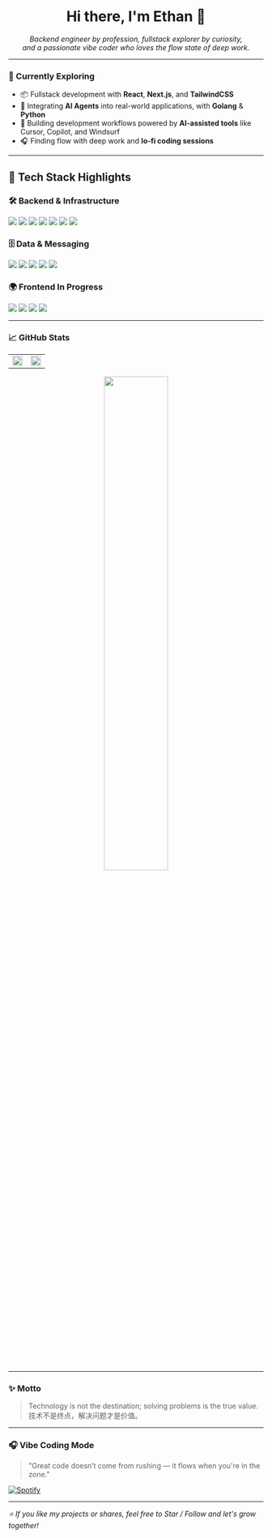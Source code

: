 <!-- README.md -->
<h1 align="center">Hi there, I'm Ethan 👋</h1>

<p align="center">
  <em>Backend engineer by profession, fullstack explorer by curiosity, <br/>
  and a passionate vibe coder who loves the flow state of deep work.</em>
</p>

---

### 🌱 Currently Exploring

- 📦 Fullstack development with **React**, **Next.js**, and **TailwindCSS**
- 🤖 Integrating **AI Agents** into real-world applications, with **Golang** & **Python**
- 🧠 Building development workflows powered by **AI-assisted tools** like Cursor, Copilot, and Windsurf
- 🎧 Finding flow with deep work and **lo-fi coding sessions**

---

## 🚀 Tech Stack Highlights

### 🛠️ Backend & Infrastructure
<p align="left">
  <img src="https://img.shields.io/badge/Java-%23ED8B00?style=flat-square&logo=java&logoColor=white"/>
  <img src="https://img.shields.io/badge/SpringBoot-%236DB33F?style=flat-square&logo=springboot&logoColor=white"/>
  <img src="https://img.shields.io/badge/Go-%2300ADD8?style=flat-square&logo=go&logoColor=white"/>
  <img src="https://img.shields.io/badge/Python-%233776AB?style=flat-square&logo=python&logoColor=white"/>
  <img src="https://img.shields.io/badge/Docker-%232496ED?style=flat-square&logo=docker&logoColor=white"/>
  <img src="https://img.shields.io/badge/Kubernetes-%23326CE5?style=flat-square&logo=kubernetes&logoColor=white"/>
  <img src="https://img.shields.io/badge/GraalVM-%23F28D00?style=flat-square&logo=graalvm&logoColor=white"/>
</p>

### 🗄️ Data & Messaging
<p align="left">
  <img src="https://img.shields.io/badge/MySQL-%2300758F?style=flat-square&logo=mysql&logoColor=white"/>
  <img src="https://img.shields.io/badge/PostgreSQL-%23336791?style=flat-square&logo=postgresql&logoColor=white"/>
  <img src="https://img.shields.io/badge/Redis-%23DC382D?style=flat-square&logo=redis&logoColor=white"/>
  <img src="https://img.shields.io/badge/Kafka-%23000000?style=flat-square&logo=apachekafka&logoColor=white"/>
  <img src="https://img.shields.io/badge/MQTT-%23660066?style=flat-square&logo=data:image/svg+xml;base64,PHN2ZyB3aWR0aD0iMTIiIGhlaWdodD0iMTIiIHZpZXdCb3g9IjAgMCAyNDAgMjQwIiBmaWxsPSJub25lIiB4bWxucz0iaHR0cDovL3d3dy53My5vcmcvMjAwMC9zdmciPjxwYXRoIGQ9Ik0xMjAsMGM2Ni4yODcsMCwxMjAsNTMuNzEyLDEyMCwxMjBTMTg2LjI4NywyNDAsMTIwLDI0MFMwLDE4Ni4yODcsMCwxMjBTNTMuNzEyLDAsMTIwLDBaIiBmaWxsPSIjRkZGIi8+PHBhdGggZD0iTTE2NSAxMjBjMCAyNC44NTgtMjAuMTQyIDQ1LTQ1IDQ1cy00NS0yMC4xNDItNDUtNDVjMC0yNC44NTggMjAuMTQyLTQ1IDQ1LTQ1czQ1IDIwLjE0MiA0NSA0NVoiIGZpbGw9IiMwMDAiLz48L3N2Zz4="&logoColor=white"/>
</p>

### 🌍 Frontend In Progress
<p align="left">
  <img src="https://img.shields.io/badge/React-%2320232a?style=flat-square&logo=react&logoColor=%2361DAFB"/>
  <img src="https://img.shields.io/badge/Next.js-%23000000?style=flat-square&logo=next.js&logoColor=white"/>
  <img src="https://img.shields.io/badge/TailwindCSS-%2338B2AC?style=flat-square&logo=tailwind-css&logoColor=white"/>
  <img src="https://img.shields.io/badge/Node.js-%23339933?style=flat-square&logo=nodedotjs&logoColor=white"/>
</p>

---

### 📈 GitHub Stats

<table>
  <tr>
    <td><img src="https://github-readme-stats.vercel.app/api?username=easonwy&show_icons=true&theme=tokyonight" width="100%"/></td>
    <td><img src="https://github-readme-streak-stats.herokuapp.com/?user=easonwy&theme=tokyonight" width="100%"/></td>
  </tr>
</table>

<p align="center">
  <img src="https://github-readme-stats.vercel.app/api/top-langs/?username=easonwy&layout=compact&theme=tokyonight&hide=html,css" width="50%"/>
</p>

---

### ✨ Motto

> Technology is not the destination; solving problems is the true value. <br/> 
> 技术不是终点，解决问题才是价值。

---

### 🎧 Vibe Coding Mode

> "Great code doesn’t come from rushing — it flows when you're in the zone."

[![Spotify](https://img.shields.io/badge/Vibe%20Coding-LoFi%20Playlist-1DB954?style=flat&logo=spotify&logoColor=white)](https://open.spotify.com/playlist/37i9dQZF1DX3PIPIT6lEg5)


---

_⭐️ If you like my projects or shares, feel free to Star / Follow and let's grow together!_
